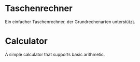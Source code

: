 # Taschenrechner

Ein einfacher Taschenrechner, der Grundrechenarten unterstützt.


# Calculator

A simple calculator that supports basic arithmetic.
